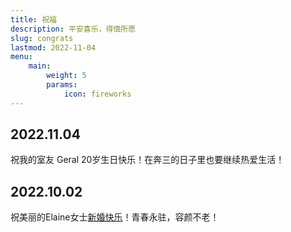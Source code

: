 ```yaml
---
title: 祝福
description: 平安喜乐，得偿所愿
slug: congrats
lastmod: 2022-11-04
menu:
    main:
        weight: 5
        params: 
            icon: fireworks
---
```


## 2022.11.04

祝我的室友 Geral 20岁生日快乐！在奔三的日子里也要继续热爱生活！

## 2022.10.02

祝美丽的Elaine女士[新婚快乐](https://congrats-to-elaine.sun-tree.ink/ "希望你喜欢! :)")！青春永驻，容颜不老！
